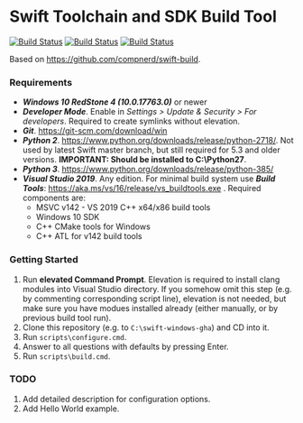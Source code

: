 # Swift Toolchain and SDK Build Tool
[![Build Status](https://github.com/readdle/swift-windows-gha/workflows/swift-master/badge.svg)](https://github.com/readdle/swift-windows-gha/actions?query=workflow%3Aswift-master) [![Build Status](https://github.com/readdle/swift-windows-gha/workflows/swift-5.3/badge.svg)](https://github.com/readdle/swift-windows-gha/actions?query=workflow%3Aswift-5.3) [![Build Status](https://github.com/readdle/swift-windows-gha/workflows/swift-build-script/badge.svg)](https://github.com/readdle/swift-windows-gha/actionshttps://github.com/readdle/swift-windows-gha/actions?query=workflow%3Aswift-build-script)

Based on https://github.com/compnerd/swift-build.

### Requirements
- **_Windows 10 RedStone 4 (10.0.17763.0)_** or newer
- **_Developer Mode_**. Enable in _Settings > Update & Security > For developers_. Required to create symlinks without elevation.
- **_Git_**. https://git-scm.com/download/win 
- **_Python 2_**. https://www.python.org/downloads/release/python-2718/. Not used by latest Swift master branch, but still required for 5.3 and older versions. **IMPORTANT: Should be installed to C:\Python27**.
- **_Python 3_**. https://www.python.org/downloads/release/python-385/ 
- **_Visual Studio 2019_**. Any edition. For minimal build system use **_Build Tools_**: https://aka.ms/vs/16/release/vs_buildtools.exe . Required components are:
  - MSVC v142 - VS 2019 C++ x64/x86 build tools
  - Windows 10 SDK
  - C++ CMake tools for Windows
  - C++ ATL for v142 build tools

### Getting Started
1. Run **elevated Command Prompt**. Elevation is required to install clang modules into Visual Studio directory. If you somehow omit this step (e.g. by commenting corresponding script line), elevation is not needed, but make sure you have modues installed already (either manually, or by previous build tool run).
2. Clone this repository (e.g. to `C:\swift-windows-gha`) and CD into it.
3. Run `scripts\configure.cmd`.
4. Answer to all questions with defaults by pressing Enter.
5. Run `scripts\build.cmd`.

### TODO
1. Add detailed description for configuration options.
2. Add Hello World example.

